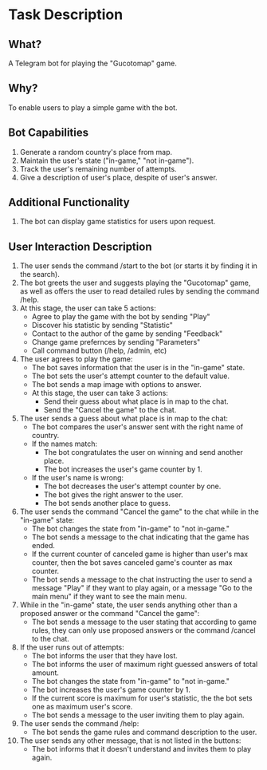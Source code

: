 # Task Description
## What?
A Telegram bot for playing the "Gucotomap" game.
## Why?
To enable users to play a simple game with the bot.
## Bot Capabilities
1. Generate a random country's place from map.
2. Maintain the user's state ("in-game," "not in-game").
3. Track the user's remaining number of attempts.
4. Give a description of user's place, despite of user's answer.
## Additional Functionality
1. The bot can display game statistics for users upon request.
## User Interaction Description
1. The user sends the command /start to the bot (or starts it by finding it in the search).
2. The bot greets the user and suggests playing the "Gucotomap" game, as well as offers the user to read detailed rules by sending the command /help.
3. At this stage, the user can take 5 actions:
   - Agree to play the game with the bot by sending "Play"
   - Discover his statistic by sending "Statistic"
   - Contact to the author of the game by sending "Feedback"
   - Change game prefernces by sending "Parameters"
   - Call command button (/help, /admin, etc)
4. The user agrees to play the game:
   - The bot saves information that the user is in the "in-game" state.
   - The bot sets the user's attempt counter to the default value.
   - The bot sends a map image with options to answer.
   - At this stage, the user can take 3 actions:
     - Send their guess about what place is in map to the chat.
     - Send the "Cancel the game" to the chat.
5. The user sends a guess about what place is in map to the chat:
   - The bot compares the user's answer sent with the right name of country.
   - If the names match:
     - The bot congratulates the user on winning and send another place.
     - The bot increases the user's game counter by 1.
   - If the user's name is wrong:
     - The bot decreases the user's attempt counter by one.
     - The bot gives the right answer to the user.
     - The bot sends another place to guess.
6. The user sends the command "Cancel the game" to the chat while in the "in-game" state:
   - The bot changes the state from "in-game" to "not in-game."
   - The bot sends a message to the chat indicating that the game has ended.
   - If the current counter of canceled game is higher than user's max counter, then the bot saves canceled game's counter as max counter.
   - The bot sends a message to the chat instructing the user to send a message "Play" if they want to play again, or a message "Go to the main menu" if they want to see the main menu.
7. While in the "in-game" state, the user sends anything other than a proposed answer or the command "Cancel the game":
   - The bot sends a message to the user stating that according to game rules, they can only use proposed answers or the command /cancel to the chat.
8. If the user runs out of attempts:
   - The bot informs the user that they have lost.
   - The bot informs the user of maximum right guessed answers of total amount.
   - The bot changes the state from "in-game" to "not in-game."
   - The bot increases the user's game counter by 1.
   - If the current score is maximum for user's statistic, the the bot sets one as maximum user's score.
   - The bot sends a message to the user inviting them to play again.
9.  The user sends the command /help:
    - The bot sends the game rules and command description to the user.
10. The user sends any other message, that is not listed in the buttons:
    - The bot informs that it doesn't understand and invites them to play again.
